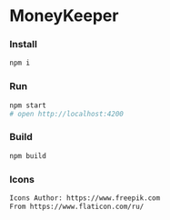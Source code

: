 # MoneyKeeper


### Install
```sh
npm i
```

### Run
```sh
npm start
# open http://localhost:4200
```

### Build
```sh
npm build
```

### Icons
```sh
Icons Author: https://www.freepik.com
From https://www.flaticon.com/ru/
```

